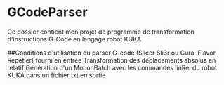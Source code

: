 # GCodeParser
Ce dossier contient mon projet de programme de transformation d'instructions G-Code en langage robot KUKA

##Conditions d'utilisation du parser
G-code (Slicer Sli3r ou Cura, Flavor Repetier) fourni en entrée
Transformation des déplacements absolus en relatif
Génération d'un MotionBatch avec les commandes linRel du robot KUKA dans un fichier txt en sortie

